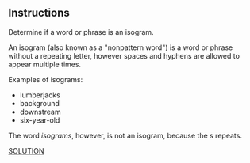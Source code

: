 ## Instructions

Determine if a word or phrase is an isogram.

An isogram (also known as a "nonpattern word") is a word or phrase without a repeating letter, however spaces and hyphens are allowed to appear multiple times.

Examples of isograms:

-   lumberjacks
-   background
-   downstream
-   six-year-old

The word _isograms_, however, is not an isogram, because the s repeats.

[SOLUTION](isogram.c)